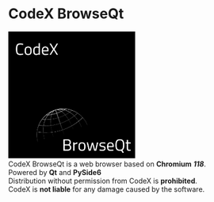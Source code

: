 # CodeX BrowseQt
<img src="BrowseQt.png" alt="BrowseQt Logo" width="256" height="256"><br>
CodeX BrowseQt is a web browser based on **Chromium** ***118***. <br>
Powered by **Qt** and **PySide6**<br>
Distribution without permission from CodeX is **prohibited**.<br>
CodeX is **not liable** for any damage caused by the software.<br>